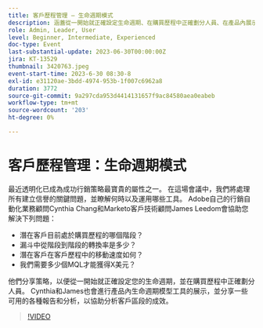 ```yaml
---
title: 客戶歷程管理 — 生命週期模式
description: 涵蓋從一開始就正確設定生命週期、在購買歷程中正確劃分人員、在產品內展示生命週期模型工具，以及各種有助於分析客戶區段成效的報告和分析。
role: Admin, Leader, User
level: Beginner, Intermediate, Experienced
doc-type: Event
last-substantial-update: 2023-06-30T00:00:00Z
jira: KT-13529
thumbnail: 3420763.jpeg
event-start-time: 2023-6-30 08:30-8
exl-id: e31120ae-3bdd-4974-953b-1f007c6962a8
duration: 3772
source-git-commit: 9a297cda953d4414131657f9ac84580aea0eabeb
workflow-type: tm+mt
source-wordcount: '203'
ht-degree: 0%

---
```


# 客戶歷程管理：生命週期模式

最近透明化已成為成功行銷策略最寶貴的屬性之一。 在這場會議中，我們將處理所有建立信譽的關鍵問題，並瞭解何時以及運用哪些工具。 Adobe自己的行銷自動化業務顧問Cynthia Chang和Marketo客戶技術顧問James Leedom會協助您解決下列問題：

* 潛在客戶目前處於購買歷程的哪個階段？
* 漏斗中從階段到階段的轉換率是多少？
* 潛在客戶在客戶歷程中的移動速度如何？
* 我們需要多少個MQL才能獲得X美元？

他們分享策略，以便從一開始就正確設定您的生命週期，並在購買歷程中正確劃分人員。 Cynthia和James也會進行產品內生命週期模型工具的展示，並分享一些可用的各種報告和分析，以協助分析客戶區段的成效。

>[!VIDEO](https://video.tv.adobe.com/v/3420763/?learn=on)
